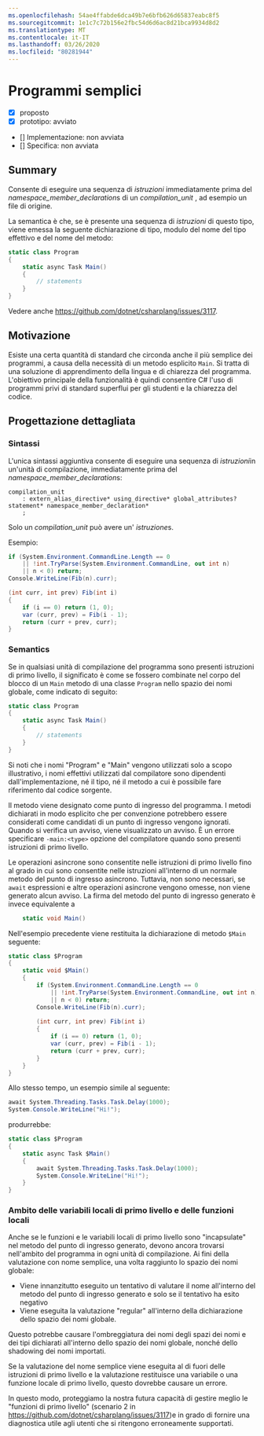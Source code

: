 ```yaml
---
ms.openlocfilehash: 54ae4ffabde6dca49b7e6bfb626d65837eabc8f5
ms.sourcegitcommit: 1e1c7c72b156e2fbc54d6d6ac8d21bca9934d8d2
ms.translationtype: MT
ms.contentlocale: it-IT
ms.lasthandoff: 03/26/2020
ms.locfileid: "80281944"
---
```

# <a name="simple-programs"></a>Programmi semplici

* [x] proposto
* [x] prototipo: avviato
* [] Implementazione: non avviata
* [] Specifica: non avviata

## <a name="summary"></a>Summary
[summary]: #summary

Consente di eseguire una sequenza di *istruzioni* immediatamente prima del *namespace_member_declaration*s di un *compilation_unit* , ad esempio un file di origine.

La semantica è che, se è presente una sequenza di *istruzioni* di questo tipo, viene emessa la seguente dichiarazione di tipo, modulo del nome del tipo effettivo e del nome del metodo:

``` c#
static class Program
{
    static async Task Main()
    {
        // statements
    }
}
```

Vedere anche https://github.com/dotnet/csharplang/issues/3117.

## <a name="motivation"></a>Motivazione
[motivation]: #motivation

Esiste una certa quantità di standard che circonda anche il più semplice dei programmi, a causa della necessità di un metodo esplicito `Main`. Si tratta di una soluzione di apprendimento della lingua e di chiarezza del programma. L'obiettivo principale della funzionalità è quindi consentire C# l'uso di programmi privi di standard superflui per gli studenti e la chiarezza del codice.

## <a name="detailed-design"></a>Progettazione dettagliata
[design]: #detailed-design

### <a name="syntax"></a>Sintassi

L'unica sintassi aggiuntiva consente di eseguire una sequenza di *istruzioni*in un'unità di compilazione, immediatamente prima del *namespace_member_declaration*s:

``` antlr
compilation_unit
    : extern_alias_directive* using_directive* global_attributes? statement* namespace_member_declaration*
    ;
```

Solo un *compilation_unit* può avere un' *istruzione*s. 

Esempio:

``` c#
if (System.Environment.CommandLine.Length == 0
    || !int.TryParse(System.Environment.CommandLine, out int n)
    || n < 0) return;
Console.WriteLine(Fib(n).curr);

(int curr, int prev) Fib(int i)
{
    if (i == 0) return (1, 0);
    var (curr, prev) = Fib(i - 1);
    return (curr + prev, curr);
}
```

### <a name="semantics"></a>Semantics

Se in qualsiasi unità di compilazione del programma sono presenti istruzioni di primo livello, il significato è come se fossero combinate nel corpo del blocco di un `Main` metodo di una classe `Program` nello spazio dei nomi globale, come indicato di seguito:

``` c#
static class Program
{
    static async Task Main()
    {
        // statements
    }
}
```

Si noti che i nomi "Program" e "Main" vengono utilizzati solo a scopo illustrativo, i nomi effettivi utilizzati dal compilatore sono dipendenti dall'implementazione, né il tipo, né il metodo a cui è possibile fare riferimento dal codice sorgente.

Il metodo viene designato come punto di ingresso del programma. I metodi dichiarati in modo esplicito che per convenzione potrebbero essere considerati come candidati di un punto di ingresso vengono ignorati. Quando si verifica un avviso, viene visualizzato un avviso. È un errore specificare `-main:<type>` opzione del compilatore quando sono presenti istruzioni di primo livello.

Le operazioni asincrone sono consentite nelle istruzioni di primo livello fino al grado in cui sono consentite nelle istruzioni all'interno di un normale metodo del punto di ingresso asincrono. Tuttavia, non sono necessari, se `await` espressioni e altre operazioni asincrone vengono omesse, non viene generato alcun avviso. La firma del metodo del punto di ingresso generato è invece equivalente a 
``` c#
    static void Main()
```

Nell'esempio precedente viene restituita la dichiarazione di metodo `$Main` seguente:

``` c#
static class $Program
{
    static void $Main()
    {
        if (System.Environment.CommandLine.Length == 0
            || !int.TryParse(System.Environment.CommandLine, out int n)
            || n < 0) return;
        Console.WriteLine(Fib(n).curr);
        
        (int curr, int prev) Fib(int i)
        {
            if (i == 0) return (1, 0);
            var (curr, prev) = Fib(i - 1);
            return (curr + prev, curr);
        }
    }
}
```

Allo stesso tempo, un esempio simile al seguente:
``` c#
await System.Threading.Tasks.Task.Delay(1000);
System.Console.WriteLine("Hi!");
```

produrrebbe:
``` c#
static class $Program
{
    static async Task $Main()
    {
        await System.Threading.Tasks.Task.Delay(1000);
        System.Console.WriteLine("Hi!");
    }
}
```

### <a name="scope-of-top-level-local-variables-and-local-functions"></a>Ambito delle variabili locali di primo livello e delle funzioni locali

Anche se le funzioni e le variabili locali di primo livello sono "incapsulate" nel metodo del punto di ingresso generato, devono ancora trovarsi nell'ambito del programma in ogni unità di compilazione.
Ai fini della valutazione con nome semplice, una volta raggiunto lo spazio dei nomi globale:
- Viene innanzitutto eseguito un tentativo di valutare il nome all'interno del metodo del punto di ingresso generato e solo se il tentativo ha esito negativo 
- Viene eseguita la valutazione "regular" all'interno della dichiarazione dello spazio dei nomi globale. 

Questo potrebbe causare l'ombreggiatura dei nomi degli spazi dei nomi e dei tipi dichiarati all'interno dello spazio dei nomi globale, nonché dello shadowing dei nomi importati.

Se la valutazione del nome semplice viene eseguita al di fuori delle istruzioni di primo livello e la valutazione restituisce una variabile o una funzione locale di primo livello, questo dovrebbe causare un errore.

In questo modo, proteggiamo la nostra futura capacità di gestire meglio le "funzioni di primo livello" (scenario 2 in https://github.com/dotnet/csharplang/issues/3117)e in grado di fornire una diagnostica utile agli utenti che si ritengono erroneamente supportati.

